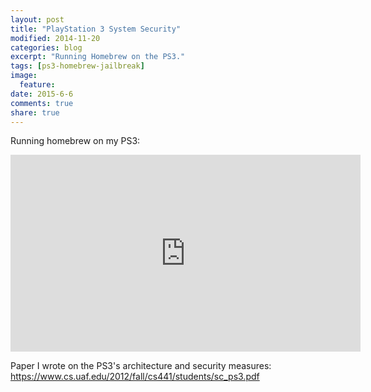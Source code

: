 ```yaml
---
layout: post
title: "PlayStation 3 System Security"
modified: 2014-11-20
categories: blog
excerpt: "Running Homebrew on the PS3."
tags: [ps3-homebrew-jailbreak]
image:
  feature:
date: 2015-6-6
comments: true
share: true
---
```



Running homebrew on my PS3:
<iframe width="560" height="315" src="https://www.youtube.com/watch?v=W3fcZkHv4wY" frameborder="0"> </iframe>


Paper I wrote on the PS3's architecture and security measures:
https://www.cs.uaf.edu/2012/fall/cs441/students/sc_ps3.pdf
